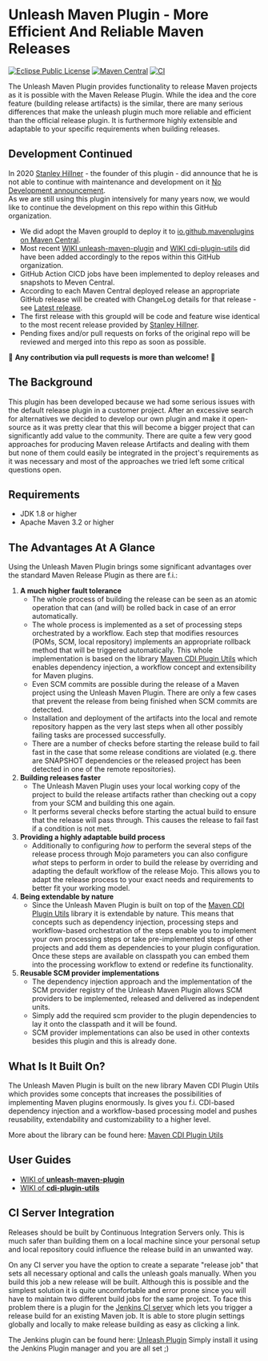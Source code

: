 Unleash Maven Plugin - More Efficient And Reliable Maven Releases
=================================================================
[![Eclipse Public License](https://img.shields.io/github/license/mavenplugins/unleash-maven-plugin?label=License)](./LICENSE)
[![Maven Central](https://img.shields.io/maven-central/v/io.github.mavenplugins/unleash-maven-plugin.svg?label=Maven%20Central)](https://search.maven.org/artifact/io.github.mavenplugins/unleash-maven-plugin)
[![CI](https://github.com/mavenplugins/unleash-maven-plugin/actions/workflows/build_and_deploy.yml/badge.svg)](https://github.com/mavenplugins/unleash-maven-plugin/actions/workflows/build_and_deploy.yml)

The Unleash Maven Plugin provides functionality to release Maven projects as it is possible with the Maven Release Plugin. While the idea and the core feature (building release artifacts) is the similar, there are many serious differences that make the unleash plugin much more reliable and efficient than the official release plugin. It is furthermore highly extensible and adaptable to your specific requirements when building releases.


Development Continued
---------------------
In 2020 [Stanley Hillner](https://github.com/shillner) - the founder of this plugin - did announce that he is not able to continue with maintenance and development on it [No Development announcement](https://github.com/shillner/unleash-maven-plugin#no-longer-under-development).<br>
As we are still using this plugin intensively for many years now, we would like to continue the development on this repo within this GitHub organization.
- We did adopt the Maven groupId to deploy it to [io.github.mavenplugins on Maven Central](https://central.sonatype.com/search?q=io.github.mavenplugins).
- Most recent [WIKI unleash-maven-plugin](https://github.com/mavenplugins/unleash-maven-plugin/wiki) and [WIKI cdi-plugin-utils](https://github.com/mavenplugins/maven-cdi-plugin-utils/wiki) did have been added accordingly to the repos within this GitHub organization.
- GitHub Action CICD jobs have been implemented to deploy releases and snapshots to Meven Central.
- According to each Maven Central deployed release an appropriate GitHub release will be created with ChangeLog details for that release - see [Latest release](https://github.com/mavenplugins/unleash-maven-plugin/releases/latest).
- The first release with this groupId will be code and feature wise identical to the most recent release provided by [Stanley Hillner](https://github.com/shillner).
- Pending fixes and/or pull requests on forks of the original repo will be reviewed and merged into this repo as soon as possible.

:green_heart: **Any contribution via pull requests is more than welcome!** :green_heart:


The Background
--------------
This plugin has been developed because we had some serious issues with the default release plugin in a customer project. After an excessive search for alternatives we decided to develop our own plugin and make it open-source as it was pretty clear that this will become a bigger project that can significantly add value to the community. There are quite a few very good approaches for producing Maven release Artifacts and dealing with them but none of them could easily be integrated in the project's requirements as it was necessary and most of the approaches we tried left some critical questions open.


Requirements
------------
* JDK 1.8 or higher
* Apache Maven 3.2 or higher


The Advantages At A Glance
--------------------------
Using the Unleash Maven Plugin brings some significant advantages over the standard Maven Release Plugin as there are f.i.:

1. **A much higher fault tolerance**
   - The whole process of building the release can be seen as an atomic operation that can (and will) be rolled back in case of an error automatically.
   - The whole process is implemented as a set of processing steps orchestrated by a workflow. Each step that modifies resources (POMs, SCM, local repository) implements an appropriate rollback method that will be triggered automatically. This whole implementation is based on the library [Maven CDI Plugin Utils](https://github.com/mavenplugins/maven-cdi-plugin-utils) which enables dependency injection, a workflow concept and extensibility for Maven plugins.
   - Even SCM commits are possible during the release of a Maven project using the Unleash Maven Plugin. There are only a few cases that prevent the release from being finished when SCM commits are detected.
   - Installation and deployment of the artifacts into the local and remote repository happen as the very last steps when all other possibly failing tasks are processed successfully.
   - There are a number of checks before starting the release build to fail fast in the case that some release conditions are violated (e.g. there are SNAPSHOT dependencies or the released project has been detected in one of the remote repositories).
2. **Building releases faster**
   - The Unleash Maven Plugin uses your local working copy of the project to build the release artifacts rather than checking out a copy from your SCM and building this one again.
   - It performs several checks before starting the actual build to ensure that the release will pass through. This causes the release to fail fast if a condition is not met.
3. **Providing a highly adaptable build process**
   - Additionally to configuring _how_ to perform the several steps of the release process through Mojo parameters you can also configure _what_ steps to perform in order to build the release by overriding and adapting the default workflow of the release Mojo. This allows you to adapt the release process to your exact needs and requirements to better fit your working model. 
4. **Being extendable by nature**
   - Since the Unleash Maven Plugin is built on top of the [Maven CDI Plugin Utils](https://github.com/mavenplugins/maven-cdi-plugin-utils) library it is extendable by nature. This means that concepts such as dependency injection, processing steps and workflow-based orchestration of the steps enable you to implement your own processing steps or take pre-implemented steps of other projects and add them as dependencies to your plugin configuration. Once these steps are available on classpath you can embed them into the processing workflow to extend or redefine its functionality.
5. **Reusable SCM provider implementations**
   - The dependency injection approach and the implementation of the SCM provider registry of the Unleash Maven Plugin allows SCM providers to be implemented, released and delivered as independent units.
   - Simply add the required scm provider to the plugin dependencies to lay it onto the classpath and it will be found.
   - SCM provider implementations can also be used in other contexts besides this plugin and this is already done. 


What Is It Built On?
--------------------
The Unleash Maven Plugin is built on the new library Maven CDI Plugin Utils which provides some concepts that increases the possibilities of implementing Maven plugins enormously. Is gives you f.i. CDI-based dependency injection and a workflow-based processing model and pushes reusability, extendability and customizability to a higher level.

More about the library can be found here: [Maven CDI Plugin Utils](https://github.com/mavenplugins/maven-cdi-plugin-utils)


User Guides
-----------
- [WIKI of **unleash-maven-plugin**](https://github.com/mavenplugins/unleash-maven-plugin/wiki)
- [WIKI of **cdi-plugin-utils**](https://github.com/mavenplugins/maven-cdi-plugin-utils/wiki)


CI Server Integration
---------------------
Releases should be built by Continuous Integration Servers only. This is much safer than building them on a local machine since your personal setup and local repository could influence the release build in an unwanted  way.

On any CI server you have the option to create a separate "release job" that sets all necessary optional and calls the  unleash goals manually. When you build this job a new release will be built. Although this is possible and the simplest solution it is quite uncomfortable and error prone since you will have to maintain two different build jobs for the same project. To face this problem there is a plugin for the [Jenkins CI server](https://jenkins.io/) which lets you trigger a release build for an existing Maven job. It is able to store plugin settings globally and locally to make release building as easy as clicking a link.

The Jenkins plugin can be found here: [Unleash Plugin](https://wiki.jenkins-ci.org/display/JENKINS/Unleash+Plugin)
Simply install it using the Jenkins Plugin manager and you are all set ;)
